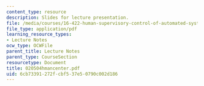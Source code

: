 ```yaml
---
content_type: resource
description: Slides for lecture presentation.
file: /media/courses/16-422-human-supervisory-control-of-automated-systems-spring-2004/6cb73391272fcbf537e50790c002d186_020504hmancenter.pdf
file_type: application/pdf
learning_resource_types:
- Lecture Notes
ocw_type: OCWFile
parent_title: Lecture Notes
parent_type: CourseSection
resourcetype: Document
title: 020504hmancenter.pdf
uid: 6cb73391-272f-cbf5-37e5-0790c002d186
---
```

